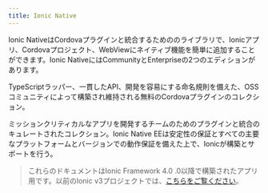 ```yaml
---
title: Ionic Native
---
```

<p class='intro'>Ionic NativeはCordovaプラグインと統合するためののライブラリで、Ionicアプリ、Cordovaプロジェクト、WebViewにネイティブ機能を簡単に追加することができます。Ionic NativeにはCommunityとEnterpriseの2つのエディションがあります。</p>

<docs-cards class="static-width">
  <docs-card header="コミュニティエディション" href="/docs/native/overview" img="/docs/assets/img/native/community-edition.png">
    <p>TypeScriptラッパー、一貫したAPI、開発を容易にする命名規則を備えた、OSSコミュニティによって構築され維持される無料のCordovaプラグインのコレクション。</p>
  </docs-card>

  <docs-card header="エンタープライズエディション" href="/docs/enterprise" img="/docs/assets/img/native/enterprise-edition.png">
    <p>ミッションクリティカルなアプリを開発するチームのためのプラグインと統合のキュレートされたコレクション。Ionic Native EEは安定性の保証とすべての主要なプラットフォームとバージョンでの動作保証を備えた上で、Ionicが構築とサポートを行う。</p>
  </docs-card>
</docs-cards>

> これらのドキュメントはIonic Framework 4.0 .0以降で構築されたアプリ用です。以前のIonic v3プロジェクトでは、[こちらをご覧ください](/docs/v3/native)。
